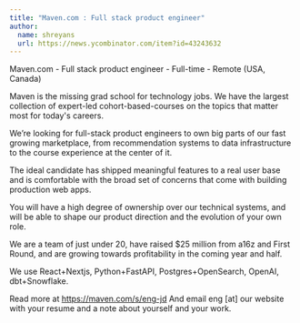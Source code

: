 ```yaml
---
title: "Maven.com : Full stack product engineer"
author:
  name: shreyans
  url: https://news.ycombinator.com/item?id=43243632
---
```

Maven.com - Full stack product engineer - Full-time - Remote (USA, Canada)

Maven is the missing grad school for technology jobs. We have the largest collection of expert-led cohort-based-courses on the topics that matter most for today&#x27;s careers.

We’re looking for full-stack product engineers to own big parts of our fast growing marketplace, from recommendation systems to data infrastructure to the course experience at the center of it.

The ideal candidate has shipped meaningful features to a real user base and is comfortable with the broad set of concerns that come with building production web apps.

You will have a high degree of ownership over our technical systems, and will be able to shape our product direction and the evolution of your own role.

We are a team of just under 20, have raised $25 million from a16z and First Round, and are growing towards profitability in the coming year and half.

We use React+Nextjs, Python+FastAPI, Postgres+OpenSearch, OpenAI, dbt+Snowflake.

Read more at <a href="https:&#x2F;&#x2F;maven.com&#x2F;s&#x2F;eng-jd" rel="nofollow">https:&#x2F;&#x2F;maven.com&#x2F;s&#x2F;eng-jd</a>
And email eng [at] our website with your resume and a note about yourself and your work.
<JobApplication />
